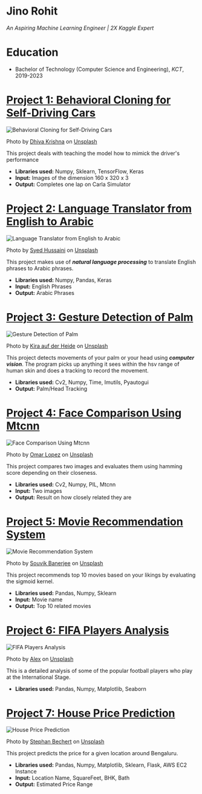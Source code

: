 # Jino Rohit
*An Aspiring Machine Learning Engineer | 2X Kaggle Expert*

# Education
* Bachelor of Technology (Computer Science and Engineering), *KCT*, 2019-2023

# [Project 1: Behavioral Cloning for Self-Driving Cars](https://github.com/JINO-ROHIT/Behavioral-Cloning-for-Driverless-Cars)
![Behavioral Cloning for Self-Driving Cars](dhiva-krishna-YApS6TjKJ9c-unsplash.jpg)

Photo by <a href="https://unsplash.com/@dhivakrishna?utm_source=unsplash&utm_medium=referral&utm_content=creditCopyText">Dhiva Krishna</a> on <a href="https://unsplash.com/s/photos/cars?utm_source=unsplash&utm_medium=referral&utm_content=creditCopyText">Unsplash</a>
  

This project deals with teaching the model how to mimick the driver's performance
* **Libraries used:** Numpy, Sklearn, TensorFlow, Keras
* **Input:** Images of the dimension 160 x 320 x 3
* **Output:** Completes one lap on Carla Simulator

# [Project 2: Language Translator from English to Arabic](https://github.com/JINO-ROHIT/Language_Translation)
![Language Translator from English to Arabic](syed-hussaini-r8H8K3w9AzA-unsplash.jpg)

Photo by <a href="https://unsplash.com/@syhussaini?utm_source=unsplash&utm_medium=referral&utm_content=creditCopyText">Syed Hussaini</a> on <a href="https://unsplash.com/s/photos/arabic?utm_source=unsplash&utm_medium=referral&utm_content=creditCopyText">Unsplash</a>

This project makes use of ***natural language processing*** to translate English phrases to Arabic phrases.
* **Libraries used:** Numpy, Pandas, Keras
* **Input:** English Phrases
* **Output:** Arabic Phrases

# [Project 3: Gesture Detection of Palm](https://github.com/JINO-ROHIT/Gesture-detection-of-palm-head)
![Gesture Detection of Palm](syed-hussaini-r8H8K3w9AzA-unsplash.jpg)

Photo by <a href="https://unsplash.com/@kadh?utm_source=unsplash&utm_medium=referral&utm_content=creditCopyText">Kira auf der Heide</a> on <a href="https://unsplash.com/s/photos/gesture-detection?utm_source=unsplash&utm_medium=referral&utm_content=creditCopyText">Unsplash</a>

This project detects movements of your palm or your head using ***computer vision***. The program picks up anything it sees within the hsv range of human skin and does a tracking to record the movement.
* **Libraries used:** Cv2, Numpy, Time, Imutils, Pyautogui 
* **Output:** Palm/Head Tracking


# [Project 4: Face Comparison Using Mtcnn](https://github.com/JINO-ROHIT/Face-Comparison-using-MTCNN)
![Face Comparison Using Mtcnn](syed-hussaini-r8H8K3w9AzA-unsplash.jpg)

Photo by <a href="https://unsplash.com/@omarlopez1?utm_source=unsplash&utm_medium=referral&utm_content=creditCopyText">Omar Lopez</a> on <a href="https://unsplash.com/s/photos/two-faces?utm_source=unsplash&utm_medium=referral&utm_content=creditCopyText">Unsplash</a>

This project compares two images and evaluates them using hamming score depending on their closeness.
* **Libraries used:** Cv2, Numpy, PIL, Mtcnn
* **Input:** Two images
* **Output:** Result on how closely related they are


# [Project 5: Movie Recommendation System](https://github.com/JINO-ROHIT/SIMPLE-MOVIE-RECOMMENDATION-SYSTEM)
![Movie Recommendation System](syed-hussaini-r8H8K3w9AzA-unsplash.jpg)

Photo by <a href="https://unsplash.com/@rswebsols?utm_source=unsplash&utm_medium=referral&utm_content=creditCopyText">Souvik Banerjee</a> on <a href="https://unsplash.com/s/photos/movies?utm_source=unsplash&utm_medium=referral&utm_content=creditCopyText">Unsplash</a>
  
This project recommends top 10 movies based on your likings by evaluating the sigmoid kernel.
* **Libraries used:** Pandas, Numpy, Sklearn
* **Input:** Movie name 
* **Output:** Top 10 related movies



# [Project 6: FIFA Players Analysis](https://github.com/JINO-ROHIT/FIFA-ANALYSIS-)
![FIFA Players Analysis]()

Photo by <a href="https://unsplash.com/@alexlanting?utm_source=unsplash&utm_medium=referral&utm_content=creditCopyText">Alex</a> on <a href="https://unsplash.com/s/photos/football?utm_source=unsplash&utm_medium=referral&utm_content=creditCopyText">Unsplash</a>

This is a detailed analysis of some of the popular football players who play at the International Stage.
* **Libraries used:** Pandas, Numpy, Matplotlib, Seaborn


# [Project 7: House Price Prediction](https://github.com/JINO-ROHIT/HOUSE-PREDICTION)
![House Price Prediction](syed-hussaini-r8H8K3w9AzA-unsplash.jpg)

Photo by <a href="https://unsplash.com/@steve4c?utm_source=unsplash&utm_medium=referral&utm_content=creditCopyText">Stephan Bechert</a> on <a href="https://unsplash.com/s/photos/house?utm_source=unsplash&utm_medium=referral&utm_content=creditCopyText">Unsplash</a>

This project predicts the price for a given location around Bengaluru. 
* **Libraries used:** Pandas, Numpy, Matplotlib, Sklearn, Flask, AWS EC2 Instance
* **Input:** Location Name, SquareFeet, BHK, Bath
* **Output:** Estimated Price Range


